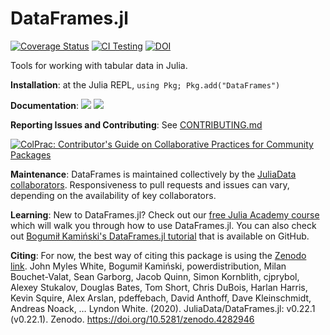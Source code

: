DataFrames.jl
=============

[![Coverage Status](http://codecov.io/github/JuliaData/DataFrames.jl/coverage.svg?branch=main)](http://codecov.io/github/JuliaData/DataFrames.jl?branch=main)
[![CI Testing](https://github.com/JuliaData/DataFrames.jl/workflows/CI/badge.svg)](https://github.com/JuliaData/DataFrames.jl/actions?query=workflow%3ACI+branch%3Amain)
[![DOI](https://zenodo.org/badge/DOI/10.5281/zenodo.7632427.svg)](https://doi.org/10.5281/zenodo.7632427)

Tools for working with tabular data in Julia.

**Installation**: at the Julia REPL, `using Pkg; Pkg.add("DataFrames")`

**Documentation**: [![][docs-stable-img]][docs-stable-url] [![][docs-latest-img]][docs-latest-url]

**Reporting Issues and Contributing**: See [CONTRIBUTING.md](CONTRIBUTING.md)

[![ColPrac: Contributor's Guide on Collaborative Practices for Community Packages](https://img.shields.io/badge/ColPrac-Contributor's%20Guide-blueviolet)](https://github.com/SciML/ColPrac)

**Maintenance**: DataFrames is maintained collectively by the [JuliaData collaborators](https://github.com/orgs/JuliaData/people).
Responsiveness to pull requests and issues can vary, depending on the availability of key collaborators.

**Learning**: New to DataFrames.jl? Check out our
[free Julia Academy course](https://juliaacademy.com/p/introduction-to-dataframes-jl)
which will walk you through how to use DataFrames.jl.
You can also check out
[Bogumił Kamiński's DataFrames.jl tutorial](https://github.com/bkamins/Julia-DataFrames-Tutorial)
that is available on GitHub.

[docs-latest-img]: https://img.shields.io/badge/docs-latest-blue.svg
[docs-latest-url]: http://dataframes.juliadata.org/latest/

[docs-stable-img]: https://img.shields.io/badge/docs-stable-blue.svg
[docs-stable-url]: http://dataframes.juliadata.org/stable/

**Citing**: For now, the best way of citing this package is using the [Zenodo link](https://zenodo.org/record/4282946#.ZAviArTMLMZ).
John Myles White, Bogumił Kamiński, powerdistribution, Milan Bouchet-Valat, Sean Garborg, Jacob Quinn, Simon Kornblith, cjprybol, Alexey Stukalov, Douglas Bates, Tom Short, Chris DuBois, Harlan Harris, Kevin Squire, Alex Arslan, pdeffebach, David Anthoff, Dave Kleinschmidt, Andreas Noack, … Lyndon White. (2020). JuliaData/DataFrames.jl: v0.22.1 (v0.22.1). Zenodo. https://doi.org/10.5281/zenodo.4282946
